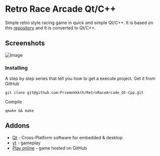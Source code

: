 # Retro Race Arcade Qt/C++
Simple retro style racing game in quick and simple Qt/C++. It is based on this [repository](https://github.com/OneLoneCoder/Javidx9/blob/master/ConsoleGameEngine/SmallerProjects/OneLoneCoder_RetroArcadeRacer.cpp) and It is converted to Qt/C++.

## Screenshots
![Image](https://user-images.githubusercontent.com/28188300/206850516-c6e06466-c538-45c3-82ec-558a9492d2cc.gif)

### Installing
A step by step series  that tell you how to get a execute project.
Get it from GitHub
```
git clone git@github.com:Przemekkkth/RetroRaceArcade_Qt-Cpp.git
```
Compile
```
qmake && make
```

## Addons
* [Qt](https://www.qt.io/) - Cross-Platform software for embedded & desktop
* [yt](https://youtu.be/2HYlmMHNWxU) - gameplay
* [Play online](https://przemekkkth.github.io/retroarcade/index.html) - game hosted on GitHub
